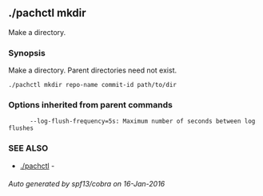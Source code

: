 ## ./pachctl mkdir

Make a directory.

### Synopsis


Make a directory. Parent directories need not exist.

```
./pachctl mkdir repo-name commit-id path/to/dir
```

### Options inherited from parent commands

```
      --log-flush-frequency=5s: Maximum number of seconds between log flushes
```

### SEE ALSO
* [./pachctl](./pachctl.md)	 - 

###### Auto generated by spf13/cobra on 16-Jan-2016
